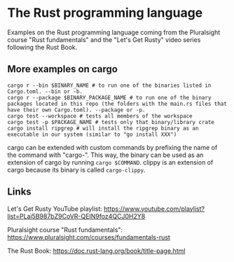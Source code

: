 # The Rust programming language
Examples on the Rust programming language coming from the Pluralsight course "Rust fundamentals" and the "Let's Get Rusty" video series following the Rust Book.

## More examples on cargo
```shell
cargo r --bin $BINARY_NAME # to run one of the binaries listed in Cargo.toml. --bin or -b.
cargo r --package $BINARY_PACKAGE_NAME # to run one of the binary packages located in this repo (the folders with the main.rs files that have their own Cargo.toml). --package or -p.
cargo test --workspace # tests all members of the workspace
cargo test -p $PACKAGE_NAME # tests only that binary/library crate
cargo install ripgrep # will install the ripgrep binary as an executable in our system (similar to "go install XXX")
```

cargo can be extended with custom commands by prefixing the name of the command with "cargo-". This way, the binary can be used as an extension of cargo by running `cargo $COMMAND`. clippy is an extension of cargo because its binary is called `cargo-clippy`.

## Links
Let's Get Rusty YouTube playlist: https://www.youtube.com/playlist?list=PLai5B987bZ9CoVR-QEIN9foz4QCJ0H2Y8

Pluralsight course "Rust fundamentals": https://www.pluralsight.com/courses/fundamentals-rust

The Rust Book: https://doc.rust-lang.org/book/title-page.html
